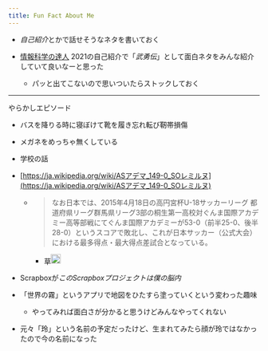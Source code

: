 ```yaml
---
title: Fun Fact About Me
---
```


* *自己紹介*とかで話せそうなネタを書いておく

* [情報科学の達人](%E6%83%85%E5%A0%B1%E7%A7%91%E5%AD%A6%E3%81%AE%E9%81%94%E4%BA%BA.md) 2021の自己紹介で「*武勇伝*」として面白ネタをみんな紹介していて良いなーと思った
  
  * パッと出てこないので思いついたらストックしておく

---

やらかしエピソード

* バスを降りる時に寝ぼけて靴を履き忘れ転び靭帯損傷

* メガネをめっちゃ無くしている

* 学校の話

* [https://ja.wikipedia.org/wiki/ASアデマ_149-0_SOレミルヌ](https://ja.wikipedia.org/wiki/ASアデマ_149-0_SOレミルヌ)
  
  * 
     > 
     > なお日本では、2015年4月18日の高円宮杯U-18サッカーリーグ 都道府県リーグ群馬県リーグ3部の桐生第一高校対ぐんま国際アカデミー高等部戦にてぐんま国際アカデミーが53-0（前半25-0、後半28-0）というスコアで敗北し、これが日本サッカー（公式大会）における最多得点・最大得点差試合となっている。
    
    * 草<img src='https://scrapbox.io/api/pages/blu3mo-public/rickshinmi/icon' alt='rickshinmi.icon' height="19.5"/>
* Scrapboxが*このScrapboxプロジェクトは僕の脳内*

* 「世界の霧」というアプリで地図をひたすら塗っていくという変わった趣味
  
  * やってみれば面白さが分かると思うけどみんなやってくれない
* 元々「玲」という名前の予定だったけど、生まれてみたら顔が玲ではなかったので今の名前になった
